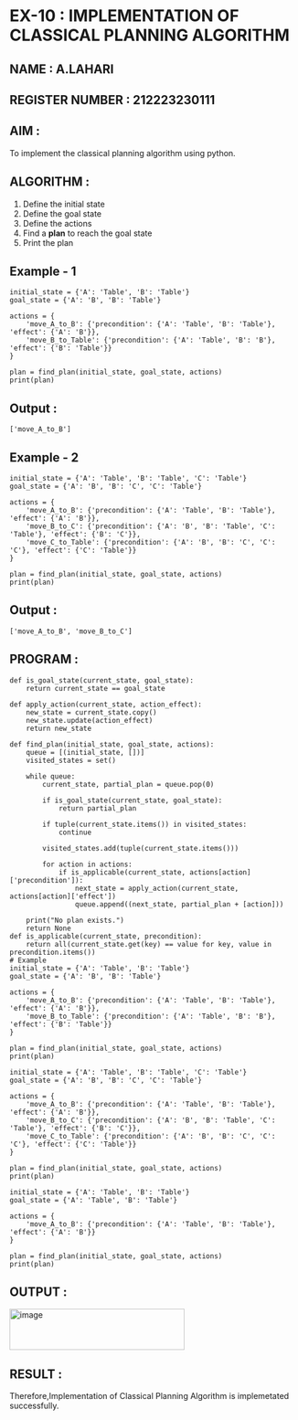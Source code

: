 # EX-10 : IMPLEMENTATION OF CLASSICAL PLANNING ALGORITHM 

## NAME : A.LAHARI
## REGISTER NUMBER : 212223230111

## AIM : 
 To implement the classical planning algorithm using python.
 
## ALGORITHM :
<ol>
  <li>Define the initial state</li>
  <li>Define the goal state</li>
  <li>Define the actions</li>
  <li>Find a <b>plan</b> to reach the goal state</li>
  <li>Print the plan</li>
</ol>

## Example - 1
```
initial_state = {'A': 'Table', 'B': 'Table'}
goal_state = {'A': 'B', 'B': 'Table'}

actions = {
    'move_A_to_B': {'precondition': {'A': 'Table', 'B': 'Table'}, 'effect': {'A': 'B'}},
    'move_B_to_Table': {'precondition': {'A': 'Table', 'B': 'B'}, 'effect': {'B': 'Table'}}
}

plan = find_plan(initial_state, goal_state, actions)
print(plan)
```
## Output :
```
['move_A_to_B']
```
## Example - 2
```
initial_state = {'A': 'Table', 'B': 'Table', 'C': 'Table'}
goal_state = {'A': 'B', 'B': 'C', 'C': 'Table'}

actions = {
    'move_A_to_B': {'precondition': {'A': 'Table', 'B': 'Table'}, 'effect': {'A': 'B'}},
    'move_B_to_C': {'precondition': {'A': 'B', 'B': 'Table', 'C': 'Table'}, 'effect': {'B': 'C'}},
    'move_C_to_Table': {'precondition': {'A': 'B', 'B': 'C', 'C': 'C'}, 'effect': {'C': 'Table'}}
}

plan = find_plan(initial_state, goal_state, actions)
print(plan)
```
## Output :
```
['move_A_to_B', 'move_B_to_C']
```

## PROGRAM :

```
def is_goal_state(current_state, goal_state):
    return current_state == goal_state

def apply_action(current_state, action_effect):
    new_state = current_state.copy()
    new_state.update(action_effect)
    return new_state

def find_plan(initial_state, goal_state, actions):
    queue = [(initial_state, [])]
    visited_states = set()

    while queue:
        current_state, partial_plan = queue.pop(0)

        if is_goal_state(current_state, goal_state):
            return partial_plan

        if tuple(current_state.items()) in visited_states:
            continue

        visited_states.add(tuple(current_state.items()))

        for action in actions:
            if is_applicable(current_state, actions[action]['precondition']):
                next_state = apply_action(current_state, actions[action]['effect'])
                queue.append((next_state, partial_plan + [action]))

    print("No plan exists.")
    return None
def is_applicable(current_state, precondition):
    return all(current_state.get(key) == value for key, value in precondition.items())
# Example
initial_state = {'A': 'Table', 'B': 'Table'}
goal_state = {'A': 'B', 'B': 'Table'}

actions = {
    'move_A_to_B': {'precondition': {'A': 'Table', 'B': 'Table'}, 'effect': {'A': 'B'}},
    'move_B_to_Table': {'precondition': {'A': 'Table', 'B': 'B'}, 'effect': {'B': 'Table'}}
}

plan = find_plan(initial_state, goal_state, actions)
print(plan)

initial_state = {'A': 'Table', 'B': 'Table', 'C': 'Table'}
goal_state = {'A': 'B', 'B': 'C', 'C': 'Table'}

actions = {
    'move_A_to_B': {'precondition': {'A': 'Table', 'B': 'Table'}, 'effect': {'A': 'B'}},
    'move_B_to_C': {'precondition': {'A': 'B', 'B': 'Table', 'C': 'Table'}, 'effect': {'B': 'C'}},
    'move_C_to_Table': {'precondition': {'A': 'B', 'B': 'C', 'C': 'C'}, 'effect': {'C': 'Table'}}
}

plan = find_plan(initial_state, goal_state, actions)
print(plan)

initial_state = {'A': 'Table', 'B': 'Table'}
goal_state = {'A': 'Table', 'B': 'Table'}

actions = {
    'move_A_to_B': {'precondition': {'A': 'Table', 'B': 'Table'}, 'effect': {'A': 'B'}}
}

plan = find_plan(initial_state, goal_state, actions)
print(plan)

```

## OUTPUT :
<img width="306" height="72" alt="image" src="https://github.com/user-attachments/assets/f89b352a-e3fe-4de5-83a1-b7b97db55935" />



## RESULT :
Therefore,Implementation of Classical Planning Algorithm is implemetated successfully.

